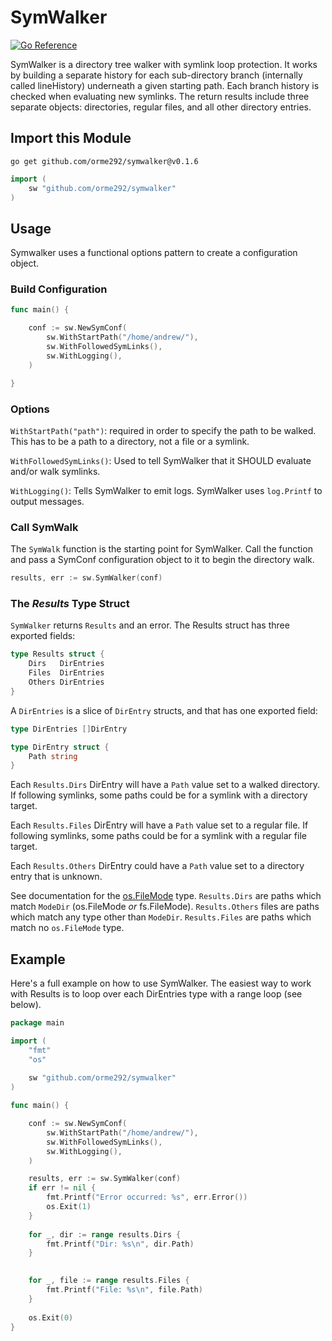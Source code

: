 # SymWalker

[![Go Reference](https://pkg.go.dev/badge/github.com/orme292/symwalker@v0.1.6.svg)](https://pkg.go.dev/github.com/orme292/symwalker@v0.1.6)

SymWalker is a directory tree walker with symlink loop protection. It works by building a
separate history for each sub-directory branch (internally called lineHistory) underneath
a given starting path. Each branch history is checked when evaluating new symlinks. The
return results include three separate objects: directories, regular files, and all
other directory entries.

## Import this Module

```shell
go get github.com/orme292/symwalker@v0.1.6
```

```go
import (
    sw "github.com/orme292/symwalker"
)
```

## Usage

Symwalker uses a functional options pattern to create a configuration object.

### Build Configuration

```go
func main() {

    conf := sw.NewSymConf(
        sw.WithStartPath("/home/andrew/"),
        sw.WithFollowedSymLinks(),
        sw.WithLogging(), 
    )

}
```

### Options

`WithStartPath("path")`: required in order to specify the path to be walked. This has to be
a path to a directory, not a file or a symlink.

`WithFollowedSymLinks()`: Used to tell SymWalker that it SHOULD evaluate and/or walk symlinks.

`WithLogging()`: Tells SymWalker to emit logs. SymWalker uses `log.Printf` to output messages.

### Call SymWalk

The `SymWalk` function is the starting point for SymWalker. Call the function and pass a SymConf
configuration object to it to begin the directory walk.

```go
results, err := sw.SymWalker(conf)
```

### The *Results* Type Struct

`SymWalker` returns `Results` and an error. The Results struct has three exported fields:

```go
type Results struct {
    Dirs   DirEntries
    Files  DirEntries
    Others DirEntries
}
```

A `DirEntries` is a slice of `DirEntry` structs, and that has one exported field:

```go
type DirEntries []DirEntry
```

```go
type DirEntry struct {
    Path string
}
```

Each `Results.Dirs` DirEntry will have a `Path` value set to a walked directory. If following symlinks, some
paths could be for a symlink with a directory target.

Each `Results.Files` DirEntry will have a `Path` value set to a regular file. If following symlinks, some paths
could be for a symlink with a regular file target.

Each `Results.Others` DirEntry could have a `Path` value set to a directory entry that is unknown.

See documentation for the [os.FileMode](https://pkg.go.dev/os#FileMode) type. `Results.Dirs` are paths which
match `ModeDir` (os.FileMode *or* fs.FileMode). `Results.Others` files are paths which match any type other
than `ModeDir`. `Results.Files` are paths which match no `os.FileMode` type.

## Example

Here's a full example on how to use SymWalker. The easiest way to work with Results is to loop over
each DirEntries type with a range loop (see below).

```go
package main

import (
    "fmt"
    "os"
    
    sw "github.com/orme292/symwalker"
)

func main() {

    conf := sw.NewSymConf(
        sw.WithStartPath("/home/andrew/"),
        sw.WithFollowedSymLinks(),
        sw.WithLogging(),
    )

    results, err := sw.SymWalker(conf)
    if err != nil {
        fmt.Printf("Error occurred: %s", err.Error())
        os.Exit(1)
    }
    
    for _, dir := range results.Dirs {
        fmt.Printf("Dir: %s\n", dir.Path)
    }
 

    for _, file := range results.Files {
        fmt.Printf("File: %s\n", file.Path)
    }
    
    os.Exit(0)
}

```
